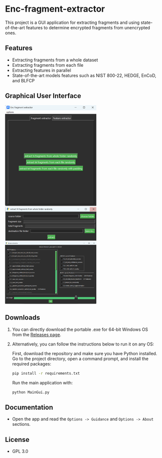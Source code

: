 # Enc-fragment-extractor

This project is a GUI application for extracting fragments and using state-of-the-art features to determine encrypted fragments from unencrypted ones.

## Features
- Extracting fragments from a whole dataset
- Extracting fragments from each file
- Extracting features in parallel
- State-of-the-art models features such as NIST 800-22, HEDGE, EnCoD, and BLFCP

## Graphical User Interface
<img src="screenshots/fragment_extractor.png" alt="fragment_extractor" width="300" /> <img src="screenshots/fragment_extractor_2.png" alt="fragment_extractor_2" width="300" />
<img src="screenshots/feature_extractor.png" alt="feature_extractor" width="300" />

## Downloads
1.  You can directly download the portable .exe for 64-bit Windows OS from the [Releases page](link-to-your-release-page).

2.  Alternatively, you can follow the instructions below to run it on any OS:

    First, download the repository and make sure you have Python installed.
    Go to the project directory, open a command prompt, and install the required packages:
    ```bash
    pip install -r requirements.txt
    ```
    Run the main application with:
    ```bash
    python MainGui.py
    ```

## Documentation
- Open the app and read the `Options -> Guidance` and `Options -> About` sections.

## License
- GPL 3.0

